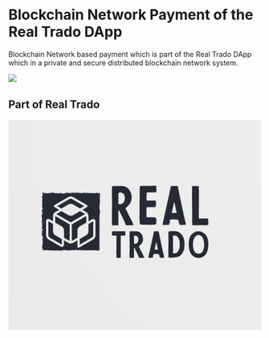 # Blockchain Network Payment of the Real Trado DApp

Blockchain Network based payment which is part of the Real Trado DApp which in a private and secure distributed blockchain network system.

<a href="https://real-trado-blockchain-pay.herokuapp.com/"><img src="https://img.shields.io/badge/View%20Deployment-view%20now-red"></a>

## Part of Real Trado

<img src="https://github.com/DarinJoshua-dev/Blockchain-Network-Pay/blob/master/Real%20Trado%20Logo.png">
          
